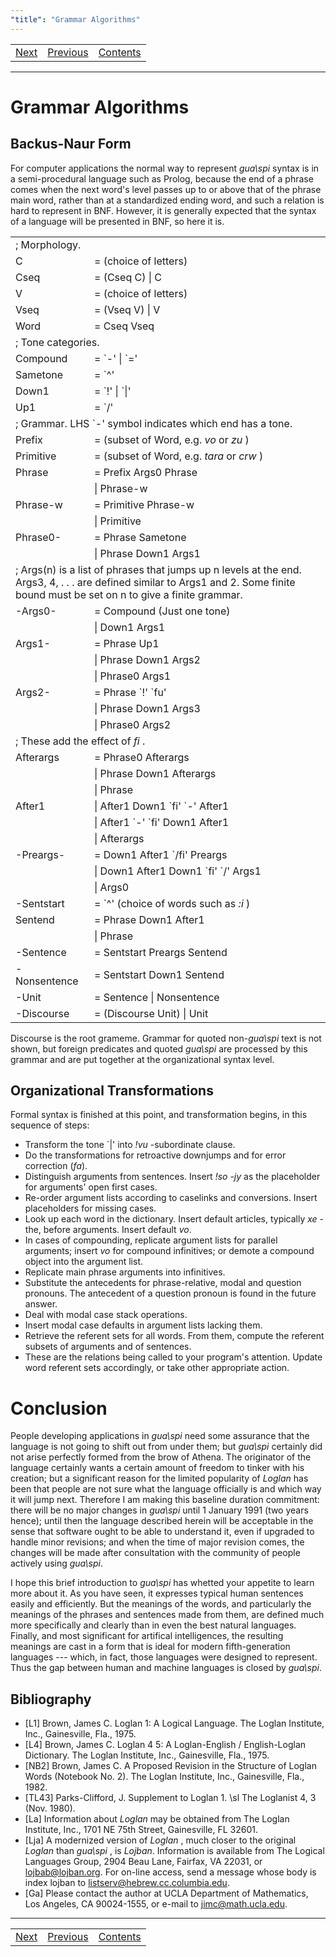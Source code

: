 ```yaml
---
"title": "Grammar Algorithms"
---
```




<table width="100%">
  <tbody>
    <tr>
      <td align="center">
        <a href="guarefmn.html">
        Next
        </a>
      </td>
      <td align="center">
        <a href="vocab2.html">
        Previous
        </a>
      </td>
      <td align="center">
        <a href="guarefmn.html">
        Contents
        </a>
      </td>
    </tr>
  </tbody>
</table>


 

* * *

# Grammar Algorithms

## Backus-Naur Form

For computer applications the normal way to represent _gua\spi_ syntax is in a semi-procedural language such as Prolog, because the end of a phrase comes when the next word's level passes up to or above that of the phrase main word, rather than at a standardized ending word, and such a relation is hard to represent in BNF. However, it is generally expected that the syntax of a language will be presented in BNF, so here it is. 

<table width="100%">
  <colgroup>
  <col width="25%"/>
  <col width="75%"/>
  </colgroup>
  <tbody>
    <tr>
      <td colspan="2">
        ; Morphology.
      </td>
    </tr>
    <tr>
      <td>
        C
      </td>
      <td>
        = (choice of letters)
      </td>
    </tr>
    <tr>
      <td>
        Cseq
      </td>
      <td>
        = (Cseq C) | C
      </td>
    </tr>
    <tr>
      <td>
        V
      </td>
      <td>
        = (choice of letters)
      </td>
    </tr>
    <tr>
      <td>
        Vseq
      </td>
      <td>
        = (Vseq V) | V
      </td>
    </tr>
    <tr>
      <td>
        Word
      </td>
      <td>
        = Cseq Vseq
      </td>
    </tr>
    <tr>
      <td colspan="2">
        ; Tone categories.
      </td>
    </tr>
    <tr>
      <td>
        Compound
      </td>
      <td>
        = `-' | `='
      </td>
    </tr>
    <tr>
      <td>
        Sametone
      </td>
      <td>
        = `^'
      </td>
    </tr>
    <tr>
      <td>
        Down1
      </td>
      <td>
        = `!' | `|'
      </td>
    </tr>
    <tr>
      <td>
        Up1
      </td>
      <td>
        = `/'
      </td>
    </tr>
    <tr>
      <td colspan="2">
        ; Grammar.  LHS `-' symbol indicates which end has a tone.
      </td>
    </tr>
    <tr>
      <td>
        Prefix
      </td>
      <td>
        = (subset of Word, e.g.
        <i>
        <span class="latex">
        vo
        </span>
        </i>
        or
        <i>
        <span class="latex">
        zu
        </span>
        </i>
        )
      </td>
    </tr>
    <tr>
      <td>
        Primitive
      </td>
      <td>
        = (subset of Word, e.g.
        <i>
        <span class="latex">
        tara
        </span>
        </i>
        or
        <i>
        <span class="latex">
        crw
        </span>
        </i>
        )
      </td>
    </tr>
    <tr>
      <td>
        Phrase
      </td>
      <td>
        = Prefix Args0 Phrase
      </td>
    </tr>
    <tr>
      <td>
      </td>
      <td>
        | Phrase-w
      </td>
    </tr>
    <tr>
      <td>
        Phrase-w
      </td>
      <td>
        = Primitive Phrase-w
      </td>
    </tr>
    <tr>
      <td>
      </td>
      <td>
        | Primitive
      </td>
    </tr>
    <tr>
      <td>
        Phrase0-
      </td>
      <td>
        = Phrase Sametone
      </td>
    </tr>
    <tr>
      <td>
      </td>
      <td>
        | Phrase Down1 Args1
      </td>
    </tr>
    <tr>
      <td colspan="2">
        ; Args(n) is a list of phrases that jumps up n levels at the
        end.  Args3, 4, . . . are defined similar to Args1 and 2.
        Some finite bound must be set on n to give a finite grammar.
      </td>
    </tr>
    <tr>
      <td>
        -Args0-
      </td>
      <td>
        = Compound (Just one tone)
      </td>
    </tr>
    <tr>
      <td>
      </td>
      <td>
        | Down1 Args1
      </td>
    </tr>
    <tr>
      <td>
        Args1-
      </td>
      <td>
        = Phrase Up1
      </td>
    </tr>
    <tr>
      <td>
      </td>
      <td>
        | Phrase Down1 Args2
      </td>
    </tr>
    <tr>
      <td>
      </td>
      <td>
        | Phrase0 Args1
      </td>
    </tr>
    <tr>
      <td>
        Args2-
      </td>
      <td>
        = Phrase `!' `fu'
      </td>
    </tr>
    <tr>
      <td>
      </td>
      <td>
        | Phrase Down1 Args3
      </td>
    </tr>
    <tr>
      <td>
      </td>
      <td>
        | Phrase0 Args2
      </td>
    </tr>
    <tr>
      <td colspan="2">
        ; These add the effect of
        <i>
        <span class="latex">
        fi
        </span>
        </i>
        .
      </td>
    </tr>
    <tr>
      <td>
        Afterargs
      </td>
      <td>
        = Phrase0 Afterargs
      </td>
    </tr>
    <tr>
      <td>
      </td>
      <td>
        | Phrase Down1 Afterargs
      </td>
    </tr>
    <tr>
      <td>
      </td>
      <td>
        | Phrase
      </td>
    </tr>
    <tr>
      <td>
        After1
      </td>
      <td>
        | After1 Down1 `fi' `-' After1
      </td>
    </tr>
    <tr>
      <td>
      </td>
      <td>
        | After1 `-' `fi' Down1 After1
      </td>
    </tr>
    <tr>
      <td>
      </td>
      <td>
        | Afterargs
      </td>
    </tr>
    <tr>
      <td>
        -Preargs-
      </td>
      <td>
        = Down1 After1 `/fi' Preargs
      </td>
    </tr>
    <tr>
      <td>
      </td>
      <td>
        | Down1 After1 Down1 `fi' `/' Args1
      </td>
    </tr>
    <tr>
      <td>
      </td>
      <td>
        | Args0
      </td>
    </tr>
    <tr>
      <td>
        -Sentstart
      </td>
      <td>
        = `^' (choice of words such as
        <i>
        <span class="latex">
        :i
        </span>
        </i>
        )
      </td>
    </tr>
    <tr>
      <td>
        Sentend
      </td>
      <td>
        = Phrase Down1 After1
      </td>
    </tr>
    <tr>
      <td>
      </td>
      <td>
        | Phrase
      </td>
    </tr>
    <tr>
      <td>
        -Sentence
      </td>
      <td>
        = Sentstart Preargs Sentend
      </td>
    </tr>
    <tr>
      <td>
        -Nonsentence
      </td>
      <td>
        = Sentstart Down1 Sentend
      </td>
    </tr>
    <tr>
      <td>
        -Unit
      </td>
      <td>
        = Sentence | Nonsentence
      </td>
    </tr>
    <tr>
      <td>
        -Discourse
      </td>
      <td>
        = (Discourse Unit) | Unit
      </td>
    </tr>
  </tbody>
</table>


 

Discourse is the root grameme. Grammar for quoted non-_gua\spi_ text is not shown, but foreign predicates and quoted _gua\spi_ are processed by this grammar and are put together at the organizational syntax level. 

## Organizational Transformations

Formal syntax is finished at this point, and transformation begins, in this sequence of steps: 

  * Transform the tone `|' into _!vu_ -subordinate clause. 
  * Do the transformations for retroactive downjumps and for error correction (_fa_). 
  * Distinguish arguments from sentences. Insert _!so -jy_ as the placeholder for arguments' open first cases. 
  * Re-order argument lists according to caselinks and conversions. Insert placeholders for missing cases. 
  * Look up each word in the dictionary. Insert default articles, typically _xe_ -the, before arguments. Insert default _vo_. 
  * In cases of compounding, replicate argument lists for parallel arguments; insert _vo_ for compound infinitives; or demote a compound object into the argument list. 
  * Replicate main phrase arguments into infinitives. 
  * Substitute the antecedents for phrase-relative, modal and question pronouns. The antecedent of a question pronoun is found in the future answer. 
  * Deal with modal case stack operations. 
  * Insert modal case defaults in argument lists lacking them. 
  * Retrieve the referent sets for all words. From them, compute the referent subsets of arguments and of sentences. 
  * These are the relations being called to your program's attention. Update word referent sets accordingly, or take other appropriate action. 



# Conclusion

People developing applications in _gua\spi_ need some assurance that the language is not going to shift out from under them; but _gua\spi_ certainly did not arise perfectly formed from the brow of Athena. The originator of the language certainly wants a certain amount of freedom to tinker with his creation; but a significant reason for the limited popularity of _Loglan_ has been that people are not sure what the language officially is and which way it will jump next. Therefore I am making this baseline duration commitment: there will be no major changes in _gua\spi_ until 1 January 1991 (two years hence); until then the language described herein will be acceptable in the sense that software ought to be able to understand it, even if upgraded to handle minor revisions; and when the time of major revision comes, the changes will be made after consultation with the community of people actively using _gua\spi_. 

I hope this brief introduction to _gua\spi_ has whetted your appetite to learn more about it. As you have seen, it expresses typical human sentences easily and efficiently. But the meanings of the words, and particularly the meanings of the phrases and sentences made from them, are defined much more specifically and clearly than in even the best natural languages. Finally, and most significant for artifical intelligences, the resulting meanings are cast in a form that is ideal for modern fifth-generation languages --- which, in fact, those languages were designed to represent. Thus the gap between human and machine languages is closed by _gua\spi_. 

## Bibliography

  * [L1] Brown, James C. Loglan 1: A Logical Language.  The Loglan Institute, Inc., Gainesville, Fla., 1975. 
  * [L4] Brown, James C.  Loglan 4 5: A Loglan-English / English-Loglan Dictionary.  The Loglan Institute, Inc., Gainesville, Fla., 1975. 
  * [NB2] Brown, James C.  A Proposed Revision in the Structure of Loglan Words  (Notebook No. 2). The Loglan Institute, Inc., Gainesville, Fla., 1982. 
  * [TL43] Parks-Clifford, J.  Supplement to Loglan 1.  \sl The Loglanist 4, 3 (Nov. 1980). 
  * [La] Information about _Loglan_ may be obtained from The Loglan Institute, Inc., 1701 NE 75th Street, Gainesville, FL 32601. 
  * [Lja] A modernized version of _Loglan_ , much closer to the original _Loglan_ than _gua\spi_ , is _Lojban_. Information is available from The Logical Languages Group, 2904 Beau Lane, Fairfax, VA 22031, or lojbab@lojban.org. For on-line access, send a message whose body is index lojban to listserv@hebrew.cc.columbia.edu. 
  * [Ga] Please contact the author at UCLA Department of Mathematics, Los Angeles, CA 90024-1555, or e-mail to jimc@math.ucla.edu. 



* * *



<table width="100%">
  <tbody>
    <tr>
      <td align="center">
        <a href="guarefmn.html">
        Next
        </a>
      </td>
      <td align="center">
        <a href="vocab2.html">
        Previous
        </a>
      </td>
      <td align="center">
        <a href="guarefmn.html">
        Contents
        </a>
      </td>
    </tr>
  </tbody>
</table>


 
